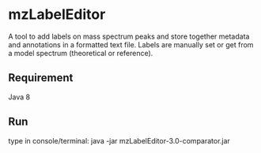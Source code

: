 # mzLabelEditor
A tool to add labels on mass spectrum peaks and store together metadata and annotations in a formatted text file. Labels are manually set or get from a model spectrum (theoretical or reference).

## Requirement

Java 8

## Run

type in console/terminal:
java -jar mzLabelEditor-3.0-comparator.jar



